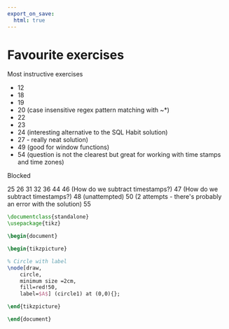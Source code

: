 ```yaml
---
export_on_save:
  html: true
---
```

# Favourite exercises

Most instructive exercises

- 12
- 18
- 19
- 20 (case insensitive regex pattern matching with ~*)
- 22
- 23 
- 24 (interesting alternative to the SQL Habit solution)
- 27 - really neat solution)
- 49 (good for window functions)
- 54 (question is not the clearest but great for working with time stamps and time zones)

Blocked

25
26
31
32
36
44
46 (How do we subtract timestamps?)
47 (How do we subtract timestamps?)
48 (unattempted)
50 (2 attempts - there's probably an error with the solution)
55




```latex {cmd=true hide=true}
\documentclass{standalone}
\usepackage{tikz}

\begin{document}

\begin{tikzpicture}

% Circle with label
\node[draw,
	circle,
	minimum size =2cm,
	fill=red!50,
	label=$A$] (circle1) at (0,0){};

\end{tikzpicture}

\end{document}
```